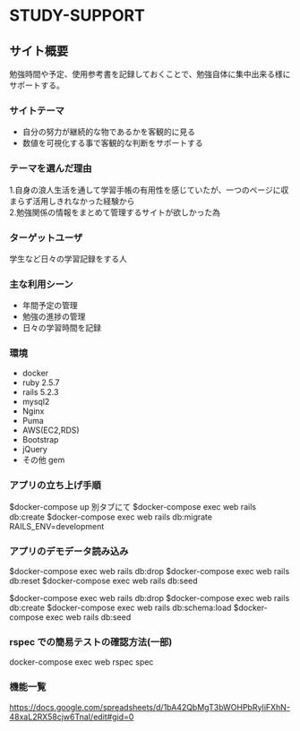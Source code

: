 # STUDY-SUPPORT

## サイト概要

勉強時間や予定、使用参考書を記録しておくことで、勉強自体に集中出来る様にサポートする。

### サイトテーマ

- 自分の努力が継続的な物であるかを客観的に見る
- 数値を可視化する事で客観的な判断をサポートする

### テーマを選んだ理由

1.自身の浪人生活を通して学習手帳の有用性を感じていたが、一つのページに収まらず活用しきれなかった経験から  
2.勉強関係の情報をまとめて管理するサイトが欲しかった為

### ターゲットユーザ

学生など日々の学習記録をする人

### 主な利用シーン

- 年間予定の管理
- 勉強の進捗の管理
- 日々の学習時間を記録

### 環境

- docker
- ruby 2.5.7
- rails 5.2.3
- mysql2
- Nginx
- Puma
- AWS(EC2,RDS)
- Bootstrap
- jQuery
- その他 gem

### アプリの立ち上げ手順

$docker-compose up
別タブにて
$docker-compose exec web rails db:create
\$docker-compose exec web rails db:migrate RAILS_ENV=development

### アプリのデモデータ読み込み

$docker-compose exec web rails db:drop
$docker-compose exec web rails db:reset
\$docker-compose exec web rails db:seed

$docker-compose exec web rails db:drop
$docker-compose exec web rails db:create
$docker-compose exec web rails db:schema:load
$docker-compose exec web rails db:seed

### rspec での簡易テストの確認方法(一部)

docker-compose exec web rspec spec

### 機能一覧

https://docs.google.com/spreadsheets/d/1bA42QbMgT3bWOHPbRyIiFXhN-48xaL2RX58cjw6TnaI/edit#gid=0
